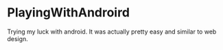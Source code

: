 # PlayingWithAndroird
Trying my luck with android. It was actually pretty easy and similar to web design.

